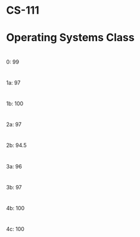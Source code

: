 # CS-111
# Operating Systems Class
#
0: 99
#
1a: 97
#
1b: 100
#
2a: 97
#
2b: 94.5
#
3a: 96
#
3b: 97
#
4b: 100
#
4c: 100
